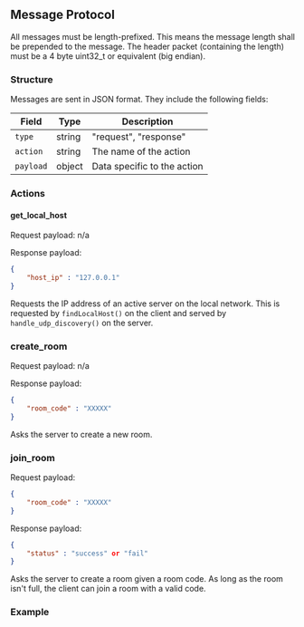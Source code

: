## Message Protocol

All messages must be length-prefixed. This means the message length shall be prepended to the message.
The header packet (containing the length) must be a 4 byte uint32_t or equivalent (big endian).

### Structure

Messages are sent in JSON format. They include the following fields:

| Field      | Type   | Description |
|------------|--------|-------------|
| `type`     | string | "request", "response" |
| `action`   | string | The name of the action |
| `payload`  | object | Data specific to the action |

### Actions

#### get_local_host
Request payload: n/a

Response payload:
```json
{
    "host_ip" : "127.0.0.1"
}
```

Requests the IP address of an active server on the local network.
This is requested by `findLocalHost()` on the client and served by
`handle_udp_discovery()` on the server.

### create_room
Request payload: n/a

Response payload:
```json
{
    "room_code" : "XXXXX"
}
```

Asks the server to create a new room.

### join_room
Request payload: 
```json
{
    "room_code" : "XXXXX"
}
```

Response payload:
```json
{
    "status" : "success" or "fail"
}
```

Asks the server to create a room given a room code.
As long as the room isn't full, the client can join a room with a valid code.

### Example
